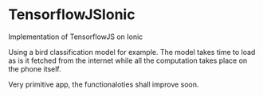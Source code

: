 # TensorflowJSIonic

Implementation of TensorflowJS on Ionic

<p> Using a bird classification model for example. 
The model takes time to load as is it fetched from
the internet while all the computation takes place
on the phone itself.
</p>

<p> Very primitive app, the functionaloties shall 
improve soon.
</p>
